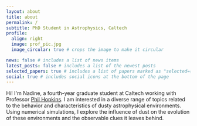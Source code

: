 ```yaml
---
layout: about
title: about
permalink: /
subtitle: PhD Student in Astrophysics, Caltech
profile:
  align: right
  image: prof_pic.jpg
  image_circular: true # crops the image to make it circular

news: false # includes a list of news items
latest_posts: false # includes a list of the newest posts
selected_papers: true # includes a list of papers marked as "selected={true}"
social: true # includes social icons at the bottom of the page
---
```


Hi! I'm Nadine, a fourth-year graduate student at Caltech working with Professor <a href="http://www.tapir.caltech.edu/~phopkins/Site/"> Phil Hopkins</a>. I am interested in a diverse range of topics related to the behavior and characteristics of dusty astrophysical environments. Using numerical simulations, I explore the influence of dust on the evolution of these environments and the observable clues it leaves behind.
